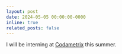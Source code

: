```yaml
---
layout: post
date: 2024-05-05 00:00:00-0000
inline: true
related_posts: false
---
```


I will be interning at <a href='https://www.codametrix.com/'>Codametrix</a> this summer.
